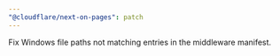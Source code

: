 ```yaml
---
"@cloudflare/next-on-pages": patch
---
```


Fix Windows file paths not matching entries in the middleware manifest.
